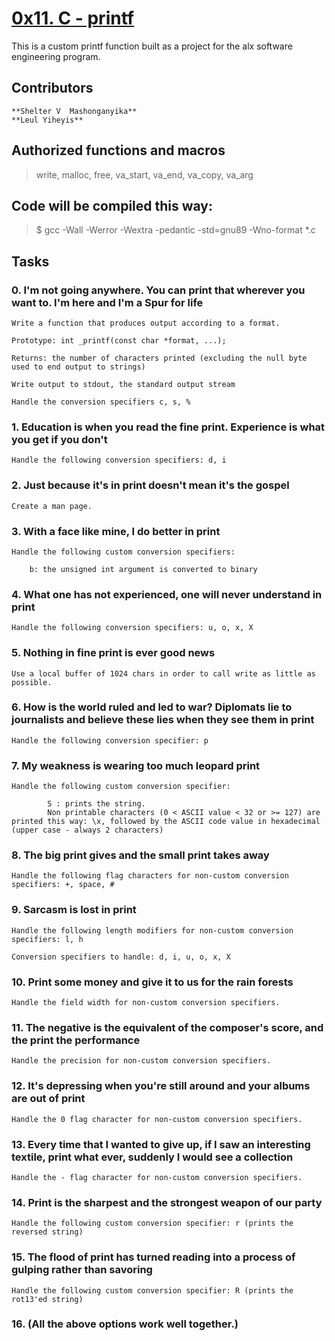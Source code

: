 # [0x11. C - printf](https://github.com/leulyk/printf)

This is a custom printf function built as a project for the alx software engineering program. 

## Contributors
	
	**Shelter V  Mashonganyika**
	**Leul Yiheyis**
	
## Authorized functions and macros

> write, malloc, free, va_start, va_end, va_copy, va_arg

## Code will be compiled this way:

> $ gcc -Wall -Werror -Wextra -pedantic -std=gnu89 -Wno-format *.c

## Tasks

### 0. I'm not going anywhere. You can print that wherever you want to. I'm here and I'm a Spur for life

	Write a function that produces output according to a format.

	Prototype: int _printf(const char *format, ...);

	Returns: the number of characters printed (excluding the null byte used to end output to strings)

	Write output to stdout, the standard output stream

	Handle the conversion specifiers c, s, %

### 1. Education is when you read the fine print. Experience is what you get if you don't 

	Handle the following conversion specifiers: d, i

### 2. Just because it's in print doesn't mean it's the gospel 

	Create a man page.

### 3. With a face like mine, I do better in print

	Handle the following custom conversion specifiers:

    	b: the unsigned int argument is converted to binary

### 4. What one has not experienced, one will never understand in print

	Handle the following conversion specifiers: u, o, x, X

### 5. Nothing in fine print is ever good news 

	Use a local buffer of 1024 chars in order to call write as little as possible.

### 6. How is the world ruled and led to war? Diplomats lie to journalists and believe these lies when they see them in print 

	Handle the following conversion specifier: p

### 7. My weakness is wearing too much leopard print 

	Handle the following custom conversion specifier:

    		S : prints the string.
    		Non printable characters (0 < ASCII value < 32 or >= 127) are printed this way: \x, followed by the ASCII code value in hexadecimal (upper case - always 2 characters)


### 8. The big print gives and the small print takes away 

	Handle the following flag characters for non-custom conversion specifiers: +, space, #

### 9. Sarcasm is lost in print 

	Handle the following length modifiers for non-custom conversion specifiers: l, h

	Conversion specifiers to handle: d, i, u, o, x, X

### 10. Print some money and give it to us for the rain forests

	Handle the field width for non-custom conversion specifiers.

### 11. The negative is the equivalent of the composer's score, and the print the performance

	Handle the precision for non-custom conversion specifiers.

### 12. It's depressing when you're still around and your albums are out of print

	Handle the 0 flag character for non-custom conversion specifiers.

### 13. Every time that I wanted to give up, if I saw an interesting textile, print what ever, suddenly I would see a collection 

	Handle the - flag character for non-custom conversion specifiers.

### 14. Print is the sharpest and the strongest weapon of our party

	Handle the following custom conversion specifier: r (prints the reversed string)

### 15. The flood of print has turned reading into a process of gulping rather than savoring

	Handle the following custom conversion specifier: R (prints the rot13'ed string)

### 16. (All the above options work well together.)
